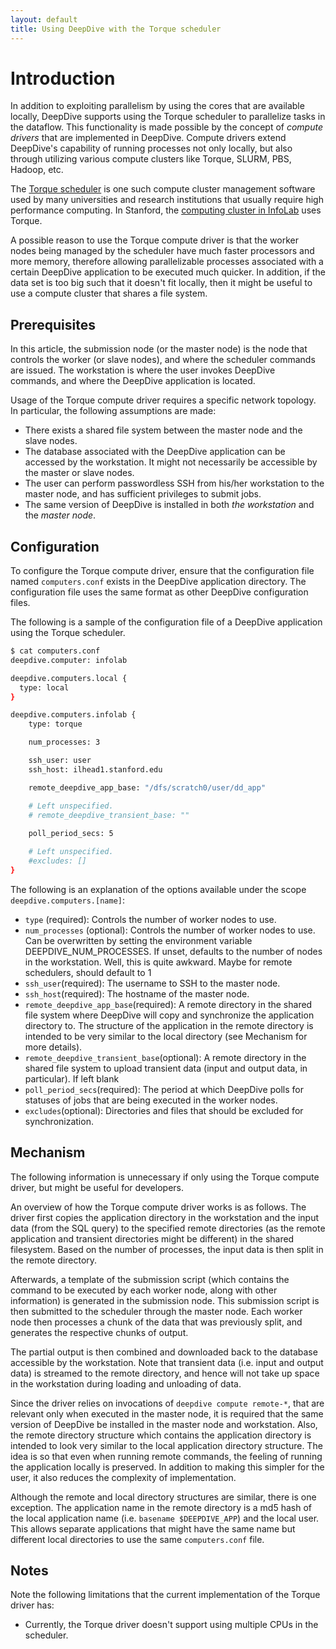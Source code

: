 ```yaml
---
layout: default
title: Using DeepDive with the Torque scheduler
---
```


# Introduction

In addition to exploiting parallelism by using the cores that are available locally, DeepDive supports using the Torque scheduler to parallelize tasks in the dataflow. This functionality is made possible by the concept of _compute drivers_ that are implemented in DeepDive. Compute drivers extend DeepDive's capability of running processes not only locally, but also through utilizing various compute clusters like Torque, SLURM, PBS, Hadoop, etc. 

The [Torque scheduler](https://en.wikipedia.org/wiki/TORQUE) is one such compute cluster management software used by many universities and research institutions that usually require high performance computing. In Stanford, the [computing cluster in InfoLab](http://snap.stanford.edu/moin/InfolabClusterCompute) uses Torque. 

A possible reason to use the Torque compute driver is that the worker nodes being managed by the scheduler have much faster processors and more memory, therefore allowing parallelizable processes associated with a certain DeepDive application to be executed much quicker. In addition, if the data set is too big such that it doesn't fit locally, then it might be useful to use a compute cluster that shares a file system. 

## Prerequisites

In this article, the submission node (or the master node) is the node that controls the worker (or slave nodes), and where the scheduler commands are issued. The workstation is where the user invokes DeepDive commands, and where the DeepDive application is located.

Usage of the Torque compute driver requires a specific network topology. In particular, the following assumptions are made:

-   There exists a shared file system between the master node and the slave nodes.
-   The database associated with the DeepDive application can be accessed by the workstation. It might not necessarily be accessible by the master or slave nodes. 
-   The user can perform passwordless SSH from his/her workstation to the master node, and has sufficient privileges to submit jobs. 
-   The same version of DeepDive is installed in both *the workstation* and the *master node*.

## Configuration

To configure the Torque compute driver, ensure that the configuration file named `computers.conf` exists in the DeepDive application directory. The configuration file uses the same format as other DeepDive configuration files. 

The following is a sample of the configuration file of a DeepDive application using the Torque scheduler.  

```bash
$ cat computers.conf
deepdive.computer: infolab

deepdive.computers.local {
  type: local
}

deepdive.computers.infolab {
    type: torque

    num_processes: 3

    ssh_user: user
    ssh_host: ilhead1.stanford.edu

    remote_deepdive_app_base: "/dfs/scratch0/user/dd_app"

    # Left unspecified. 
    # remote_deepdive_transient_base: ""
    
    poll_period_secs: 5

    # Left unspecified. 
    #excludes: []
}
```

The following is an explanation of the options available under the scope `deepdive.computers.[name]`:

-   `type` (required): Controls the number of worker nodes to use. 
-   `num_processes` (optional): Controls the number of worker nodes to use. Can be overwritten by setting the environment variable DEEPDIVE\_NUM\_PROCESSES. If unset, defaults to the number of nodes in the workstation. <todo>Well, this is quite awkward. Maybe for remote schedulers, should default to 1</todo>
-   `ssh_user`(required): The username to SSH to the master node.
-   `ssh_host`(required): The hostname of the master node.
-   `remote_deepdive_app_base`(required): A remote directory in the shared file system where DeepDive will copy and synchronize the application directory to. The structure of the application in the remote directory is intended to be very similar to the local directory (see Mechanism for more details).
-   `remote_deepdive_transient_base`(optional): A remote directory in the shared file system to upload transient data (input and output data, in particular). If left blank
-   `poll_period_secs`(required): The period at which DeepDive polls for statuses of jobs that are being executed in the worker nodes.
-   `excludes`(optional): Directories and files that should be excluded for synchronization.

## Mechanism

The following information is unnecessary if only using the Torque compute driver, but might be useful for developers. 

An overview of how the Torque compute driver works is as follows. The driver first copies the application directory in the workstation and the input data (from the SQL query) to the specified remote directories (as the remote application and transient directories might be different) in the shared filesystem. Based on the number of processes, the input data is then split in the remote directory.

Afterwards, a template of the submission script (which contains the command to be executed by each worker node, along with other information) is generated in the submission node. This submission script is then submitted to the scheduler through the master node. Each worker node then processes a chunk of the data that was previously split, and generates the respective chunks of output. 

The partial output is then combined and downloaded back to the database accessible by the workstation. Note that transient data (i.e. input and output data) is streamed to the remote directory, and hence will not take up space in the workstation during loading and unloading of data.

Since the driver relies on invocations of `deepdive compute remote-*`, that are relevant only when executed in the master node, it is required that the same version of DeepDive be installed in the master node and workstation. Also, the remote directory structure which contains the application directory is intended to look very similar to the local application directory structure. The idea is so that even when running remote commands, the feeling of running the application locally is preserved. In addition to making this simpler for the user, it also reduces the complexity of implementation.

Although the remote and local directory structures are similar, there is one exception. The application name in the remote directory is a md5 hash of the local application name (i.e. `basename $DEEPDIVE_APP`) and the local user. This allows separate applications that might have the same name but different local directories to use the same `computers.conf` file.

## Notes

Note the following limitations that the current implementation of the Torque driver has:

-   Currently, the Torque driver doesn't support using multiple CPUs in the scheduler.
